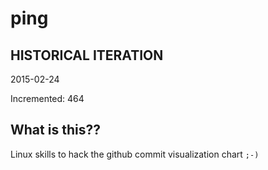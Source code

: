 # ping

## HISTORICAL ITERATION
2015-02-24

Incremented: 464

## What is this?? 
Linux skills to hack the github commit visualization chart `;-)`
